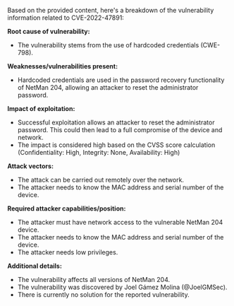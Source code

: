 Based on the provided content, here's a breakdown of the vulnerability information related to CVE-2022-47891:

**Root cause of vulnerability:**
- The vulnerability stems from the use of hardcoded credentials (CWE-798).

**Weaknesses/vulnerabilities present:**
- Hardcoded credentials are used in the password recovery functionality of NetMan 204, allowing an attacker to reset the administrator password.

**Impact of exploitation:**
- Successful exploitation allows an attacker to reset the administrator password. This could then lead to a full compromise of the device and network.
- The impact is considered high based on the CVSS score calculation (Confidentiality: High, Integrity: None, Availability: High)

**Attack vectors:**
- The attack can be carried out remotely over the network.
- The attacker needs to know the MAC address and serial number of the device.

**Required attacker capabilities/position:**
- The attacker must have network access to the vulnerable NetMan 204 device.
- The attacker needs to know the MAC address and serial number of the device.
-  The attacker needs low privileges.

**Additional details:**
- The vulnerability affects all versions of NetMan 204.
- The vulnerability was discovered by Joel Gámez Molina (@JoelGMSec).
- There is currently no solution for the reported vulnerability.